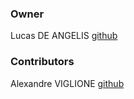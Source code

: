 ### Owner

Lucas DE ANGELIS [github](https://github.com/l-deangelis)

### Contributors

Alexandre VIGLIONE [github](https://github.com/alex-viglione)
